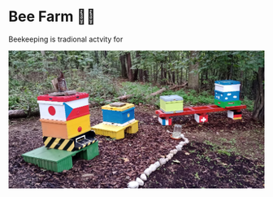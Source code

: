 # Bee Farm 🍯🐝
Beekeeping is tradional actvity for 

<p>
<img src="./Pics/All.png" width="850" />
</p>
